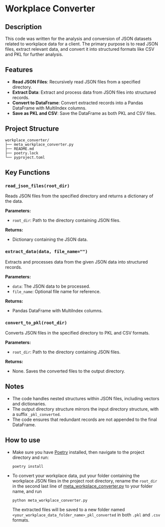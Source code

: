 # Workplace Converter

## Description

This code was written for the analysis and conversion of JSON datasets related to workplace data for a client. The primary purpose is to read JSON files, extract relevant data, and convert it into structured formats like CSV and PKL for further analysis.

## Features

- **Read JSON Files**: Recursively read JSON files from a specified directory.
- **Extract Data**: Extract and process data from JSON files into structured records.
- **Convert to DataFrame**: Convert extracted records into a Pandas DataFrame with MultiIndex columns.
- **Save as PKL and CSV**: Save the DataFrame as both PKL and CSV files.

## Project Structure

```
workplace_converter/
├── meta_workplace_converter.py
├── README.md
├── poetry.lock
└── pyproject.toml
```

## Key Functions

### `read_json_files(root_dir)`

Reads JSON files from the specified directory and returns a dictionary of the data.

**Parameters:**
- `root_dir`: Path to the directory containing JSON files.

**Returns:** 
- Dictionary containing the JSON data.


### `extract_data(data, file_name="")`

Extracts and processes data from the given JSON data into structured records.

**Parameters:**
- `data`: The JSON data to be processed.
- `file_name`: Optional file name for reference.

**Returns:** 
- Pandas DataFrame with MultiIndex columns.

### `convert_to_pkl(root_dir)`

Converts JSON files in the specified directory to PKL and CSV formats.

**Parameters:**
- `root_dir`: Path to the directory containing JSON files.

**Returns:** 
- None. Saves the converted files to the output directory.

## Notes

- The code handles nested structures within JSON files, including vectors and dictionaries.
- The output directory structure mirrors the input directory structure, with a suffix `_pkl_converted`.
- The code ensures that redundant records are not appended to the final DataFrame.

## How to use
- Make sure you have [Poetry](https://python-poetry.org/) installed, then navigate to the project directory and run:
  ```
  poetry install
  ```
- To convert your workplace data, put your folder containing the workplace JSON files in the project root directory, rename the `root_dir` in the second last line of [meta_workplace_converter.py](/meta_workplace_converter.py) to your folder name, and run 
  ```
  python meta_workplace_converter.py
  ```
  The extracted files will be saved to a new folder named `<your_workplace_data_folder_name>_pkl_converted` in both `.pkl` and `.csv` formats.